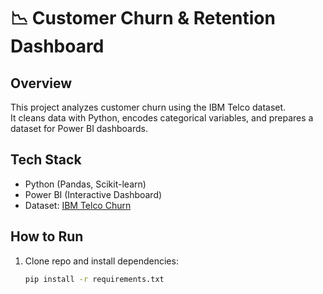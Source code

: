 # 📉 Customer Churn & Retention Dashboard

## Overview
This project analyzes customer churn using the IBM Telco dataset.  
It cleans data with Python, encodes categorical variables, and prepares a dataset for Power BI dashboards.

## Tech Stack
- Python (Pandas, Scikit-learn)
- Power BI (Interactive Dashboard)
- Dataset: [IBM Telco Churn](https://www.kaggle.com/datasets/blastchar/telco-customer-churn)

## How to Run
1. Clone repo and install dependencies:
   ```bash
   pip install -r requirements.txt

